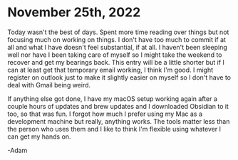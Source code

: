 # November 25th, 2022

Today wasn't the best of days. Spent more time reading over things but not focusing much on working on things. I don't have too much to commit if at all and what I have doesn't feel substantial, if at all. I haven't been sleeping well nor have I been taking care of myself so I might take the weekend to recover and get my bearings back. This entry will be a little shorter but if I can at least get that temporary email working, I think I'm good. I might register on outlook just to make it slightly easier on myself so I don't have to deal with Gmail being weird.

If anything else got done, I have my macOS setup working again after a couple hours of updates and brew updates and I downloaded Obsidian to it too, so that was fun. I forgot how much I prefer using my Mac as a development machine but really, anything works. The tools matter less than the person who uses them and I like to think I'm flexible using whatever I can get my hands on. 

-Adam
